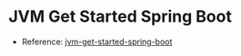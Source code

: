 # JVM Get Started Spring Boot

- Reference: [jvm-get-started-spring-boot](https://kotlinlang.org/docs/jvm-get-started-spring-boot.html)
